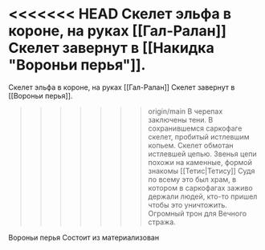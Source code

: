 <<<<<<< HEAD
Скелет эльфа в короне, на руках [[Гал-Ралан]] Скелет завернут в [[Накидка "Вороньи перья"]].
=======
Скелет эльфа в короне, на руках [[Гал-Ралан]] Скелет завернут в [[Вороньи перья]].
>>>>>>> origin/main
В черепах заключены тени. В сохранившемся саркофаге скелет, пробитый истлевшим копьем. Скелет обмотан истлевшей цепью. Звенья цепи похожи на каменные, формой знакомы [[Тетис|Тетису]]
Судя по всему это был храм, в котором в саркофагах заживо держали людей, кто-то пришел чтобы это уничтожить. Огромный трон для Вечного стража.

Вороньи перья
Состоит из материализован